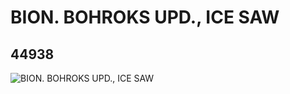# BION. BOHROKS UPD., ICE SAW
## 44938
![BION. BOHROKS UPD., ICE SAW](https://lc-www-live-s.legocdn.com/media/bricks/5/2/4187590.jpg)